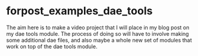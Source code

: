 # forpost_examples_dae_tools

The aim here is to make a video project that I will place in my blog post on my dae tools module. The process of doing so will have to involve making some additional dae files, and also maybe a whole new set of modules that work on top of the dae tools module.